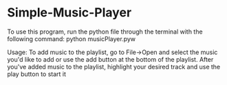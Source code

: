 # Simple-Music-Player
To use this program, run the python file through the terminal with the following command:
python musicPlayer.pyw

Usage:
To add music to the playlist, go to File->Open and select the music you'd like to add or use the add button at the bottom of the playlist. 
After you've added music to the playlist, highlight your desired track and use the play button to start it
